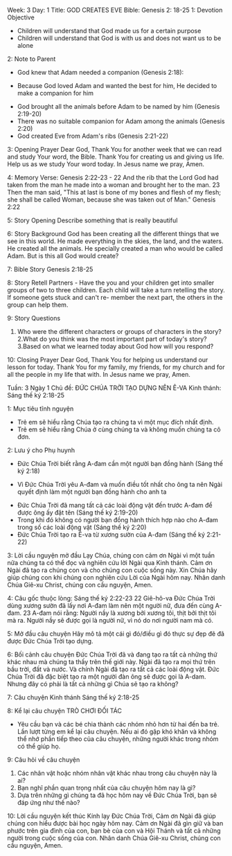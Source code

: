 Week: 3
Day: 1
Title: GOD CREATES EVE
Bible: Genesis 2: 18-25
1: Devotion Objective
- Children will understand that God made us for a certain purpose 
- Children will understand that God is with us and does not want us to be alone 

2: Note to Parent
* God knew that Adam needed a companion (Genesis 2:18): 
- Because God loved Adam and wanted the best for him, He decided to make a companion for him 
* God brought all the animals before Adam to be named by him (Genesis 2:19-20) 
* There was no suitable companion for Adam among the animals (Genesis 2:20) 
* God created Eve from Adam's ribs (Genesis 2:21-22)

3: Opening Prayer
Dear God, Thank You for another week that we can read and study Your word, the Bible. Thank You for creating us and giving us life. Help us as we study Your word today. In Jesus name we pray, Amen.


4: Memory Verse:
Genesis 2:22-23 - 22 And the rib that the Lord God had taken from the man he made into a woman and brought her to the man. 23 Then the man said, "This at last is bone of my bones and flesh of my flesh; she shall be called Woman, because she was taken out of Man." Genesis 2:22 

5: Story Opening
Describe something that is really beautiful
 

6: Story Background
God has been creating all the different things that we see in this world. He made everything in the skies, the land, and the waters. He created all the animals. He specially created a man who would be called Adam. But is this all God would create?

7: Bible Story
Genesis 2:18-25

8: Story Retell
Partners - Have the you and your children get into smaller groups of two to three children. Each child will take a turn retelling the story. If someone gets stuck and can't re- member the next part, the others in the group can help them.

9: Story Questions
1. Who were the different characters or groups of characters in the story? 2.What do you think was the most important part of today's story? 3.Based on what we learned today about God how will you respond?


10: Closing Prayer
Dear God, Thank You for helping us understand our lesson for today. Thank You for my family, my friends, for my church and for all the people in my life that with. In Jesus name we pray, Amen.

Tuần: 3
Ngày 1
Chủ đề: ĐỨC CHÚA TRỜI TẠO DỰNG NÊN Ê-VA
Kinh thánh: Sáng thế ký 2:18-25

1: Mục tiêu tĩnh nguyện
- Trẻ em sẽ hiểu rằng Chúa tạo ra chúng ta vì một mục đích nhất định.
- Trẻ em sẽ hiểu rằng Chúa ở cùng chúng ta và không muốn chúng ta cô đơn.

2: Lưu ý cho Phụ huynh
* Đức Chúa Trời biết rằng A-đam cần một người bạn đồng hành (Sáng thế ký 2:18)
- Vì Đức Chúa Trời yêu A-đam và muốn điều tốt nhất cho ông ta nên Ngài quyết định làm một người bạn đồng hành cho anh ta
* Đức Chúa Trời đã mang tất cả các loài động vật đến trước A-đam để được ông ấy đặt tên (Sáng thế ký 2:19-20)
* Trong khi đó không có người bạn đồng hành thích hợp nào cho A-đam trong số các loài động vật (Sáng thế ký 2:20)
* Đức Chúa Trời tạo ra Ê-va từ xương sườn của A-đam (Sáng thế ký 2:21-22)

3: Lời cầu nguyện mở đầu
Lạy Chúa, chúng con cảm ơn Ngài vì một tuần nữa chúng ta có thể đọc và nghiên cứu lời Ngài qua Kinh thánh. Cảm ơn Ngài đã tạo ra chúng con và cho chúng con cuộc sống này. Xin Chúa hãy giúp chúng con khi chúng con nghiên cứu Lời của Ngài hôm nay. Nhân danh Chúa Giê-xu Christ, chúng con cầu nguyện, Amen.


4: Câu gốc thuộc lòng:
Sáng thế ký 2:22-23
22 Giê-hô-va Đức Chúa Trời dùng xương sườn đã lấy nơi A-đam làm nên một người nữ, đưa đến cùng A-đam. 23 A-đam nói rằng: Người nầy là xương bởi xương tôi, thịt bởi thịt tôi mà ra. Người nầy sẽ được gọi là người nữ, vì nó do nơi người nam mà có.  

5: Mở đầu câu chuyện
Hãy mô tả một cái gì đó/điều gì đó thực sự đẹp đẽ đã được Đức Chúa Trời tạo dựng.
 

6: Bối cảnh câu chuyện
Đức Chúa Trời đã và đang tạo ra tất cả những thứ khác nhau mà chúng ta thấy trên thế giới này. Ngài đã tạo ra mọi thứ trên bầu trời, đất và nước. Và chính Ngài đã tạo ra tất cả các loài động vật. Đức Chúa Trời đã đặc biệt tạo ra một người đàn ông sẽ được gọi là A-dam. Nhưng đây có phải là tất cả những gì Chúa sẽ tạo ra không?

7: Câu chuyện Kinh thánh
Sáng thế ký 2:18-25

8: Kể lại câu chuyện
TRÒ CHƠI ĐỐI TÁC
- Yêu cầu bạn và các bé chia thành các nhóm nhỏ hơn từ hai đến ba trẻ. Lần lượt từng em kể lại câu chuyện. Nếu ai đó gặp khó khăn và không thể nhớ phần tiếp theo của câu chuyện, những người khác trong nhóm có thể giúp họ.

9: Câu hỏi về câu chuyện
1. Các nhân vật hoặc nhóm nhân vật khác nhau trong câu chuyện này là ai? 
2. Bạn nghĩ phần quan trọng nhất của câu chuyện hôm nay là gì? 
3. Dựa trên những gì chúng ta đã học hôm nay về Đức Chúa Trời, bạn sẽ đáp ứng như thế nào?


10: Lời cầu nguyện kết thúc
Kính lạy Đức Chúa Trời, Cảm ơn Ngài đã giúp chúng con hiểu được bài học ngày hôm nay. Cảm ơn Ngài đã gìn giữ  và ban phước trên gia đình của con, bạn bè của con và Hội Thánh và tất cả những người trong cuộc sống của con. Nhân danh Chúa Giê-xu Christ, chúng con cầu nguyện, Amen.

